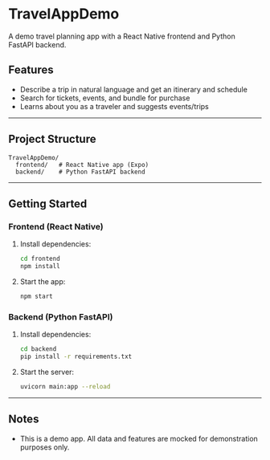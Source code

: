 # TravelAppDemo

A demo travel planning app with a React Native frontend and Python FastAPI backend.

## Features
- Describe a trip in natural language and get an itinerary and schedule
- Search for tickets, events, and bundle for purchase
- Learns about you as a traveler and suggests events/trips

---

## Project Structure

```
TravelAppDemo/
  frontend/   # React Native app (Expo)
  backend/    # Python FastAPI backend
```

---

## Getting Started

### Frontend (React Native)

1. Install dependencies:
   ```bash
   cd frontend
   npm install
   ```
2. Start the app:
   ```bash
   npm start
   ```

### Backend (Python FastAPI)

1. Install dependencies:
   ```bash
   cd backend
   pip install -r requirements.txt
   ```
2. Start the server:
   ```bash
   uvicorn main:app --reload
   ```

---

## Notes
- This is a demo app. All data and features are mocked for demonstration purposes only.
